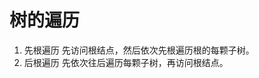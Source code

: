


# 树的遍历

1. 先根遍历
先访问根结点，然后依次先根遍历根的每颗子树。
2. 后根遍历
先依次往后遍历每颗子树，再访问根结点。
<!--stackedit_data:
eyJoaXN0b3J5IjpbMTIxNDc1NDE3N119
-->
